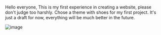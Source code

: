 Hello everyone, This is my first experience in creating a website, please don't judge too harshly. Chose a theme with shoes for my first project.
It's just a draft for now, everything will be much better in the future.
<br>

![image](https://github.com/CauseCash/DankaiShop/assets/94801959/1b0b3c05-c078-4e23-8fb4-6fed8f8f1ebc)

